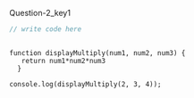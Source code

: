 Question-2_key1


```javascript
// write code here
```


```solution

function displayMultiply(num1, num2, num3) {
   return num1*num2*num3
  }
  
console.log(displayMultiply(2, 3, 4));

```